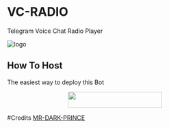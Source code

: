 # VC-RADIO
Telegram Voice Chat Radio Player

![logo](https://telegra.ph/file/887ac377ec6120bae2f0f.jpg)

## How To Host
The easiest way to deploy this Bot
<p align="center"><a href="https://heroku.com/deploy?template=https://github.com/Mister-Dark-Prince/Vc-Radio"> <img src="https://img.shields.io/badge/Deploy%20To%20Heroku-black?style=for-the-badge&logo=heroku" width="220" height="38.45"/></a></p>


#Credits
[MR-DARK-PRINCE](https://github.com/tin2mon)
